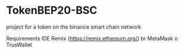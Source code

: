 # TokenBEP20-BSC
project for a token on the binance smart chain network

Requirements
 IDE Remix  (https://remix.ethereum.org/) br
 MetaMask o TrusWallet

